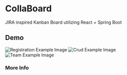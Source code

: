# CollaBoard

JIRA inspired Kanban Board utilizing React + Spring Boot

## Demo
![Registration Example Image](https://github.com/bkbeasley/CollaBoard/images/demo/registration_demo.gif)
![Crud Example Image](https://github.com/bkbeasley/CollaBoard/images/demo/crud_demo.gif)
![Team Example Image](https://github.com/bkbeasley/CollaBoard/images/demo/team_demo.gif)

### More Info
